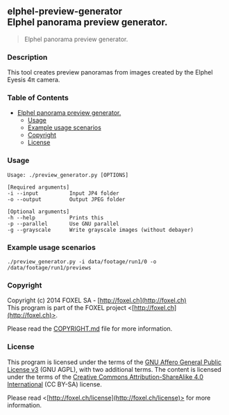 ## elphel-preview-generator<br />Elphel panorama preview generator.

>Elphel panorama preview generator.

### Description
This tool creates preview panoramas from images created by the Elphel Eyesis 4π camera.

### Table of Contents
- [Elphel panorama preview generator.](#user-content-elphel-panorama-preview-generator)
    - [Usage](#user-content-usage)
    - [Example usage scenarios](#user-content-example-usage-scenarios)
    - [Copyright](#user-content-copyright)
    - [License](#user-content-license)

### Usage
    Usage: ./preview_generator.py [OPTIONS]

    [Required arguments]
    -i --input          Input JP4 folder
    -o --output         Output JPEG folder

    [Optional arguments]
    -h --help           Prints this
    -p --parallel       Use GNU parallel
    -g --grayscale      Write grayscale images (without debayer)


### Example usage scenarios
    ./preview_generator.py -i data/footage/run1/0 -o /data/footage/run1/previews

### Copyright

Copyright (c) 2014 FOXEL SA - [http://foxel.ch](http://foxel.ch)<br />
This program is part of the FOXEL project <[http://foxel.ch](http://foxel.ch)>.

Please read the [COPYRIGHT.md](COPYRIGHT.md) file for more information.


### License

This program is licensed under the terms of the
[GNU Affero General Public License v3](http://www.gnu.org/licenses/agpl.html)
(GNU AGPL), with two additional terms. The content is licensed under the terms
of the
[Creative Commons Attribution-ShareAlike 4.0 International](http://creativecommons.org/licenses/by-sa/4.0/)
(CC BY-SA) license.

Please read <[http://foxel.ch/license](http://foxel.ch/license)> for more
information.
